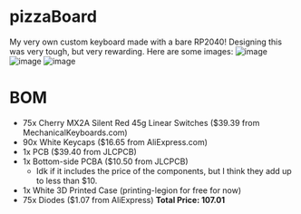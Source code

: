 # pizzaBoard
My very own custom keyboard made with a bare RP2040! Designing this was very tough, but very rewarding. Here are some images:
![image](https://github.com/user-attachments/assets/5ce1cd14-db50-4b63-9733-012dfeed4587)
![image](https://github.com/user-attachments/assets/f2d8b807-2c33-402e-b7ac-f590194ef663)
![image](https://github.com/user-attachments/assets/19484852-e17a-4a50-9966-ad908dd3d0f4)

# BOM
* 75x Cherry MX2A Silent Red 45g Linear Switches ($39.39 from MechanicalKeyboards.com)
* 90x White Keycaps ($16.65 from AliExpress.com)
* 1x PCB ($39.40 from JLCPCB)
* 1x Bottom-side PCBA ($10.50 from JLCPCB)
  * Idk if it includes the price of the components, but I think they add up to less than $10. 
* 1x White 3D Printed Case (printing-legion for free for now)
* 75x Diodes ($1.07 from AliExpress)
**Total Price: 107.01**
